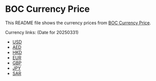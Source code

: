 # BOC Currency Price

This README file shows the currency prices from [BOC Currency Price](https://www.boc.cn/sourcedb/whpj/).

Currency links: (Date for 20250331)

- [USD](https://bocurrencyprice.techina.science/BOC_CURRENCY_PRICE/USD/20250331.json)
- [AED](https://bocurrencyprice.techina.science/BOC_CURRENCY_PRICE/AED/20250331.json)
- [HKD](https://bocurrencyprice.techina.science/BOC_CURRENCY_PRICE/HKD/20250331.json)
- [EUR](https://bocurrencyprice.techina.science/BOC_CURRENCY_PRICE/EUR/20250331.json)
- [GBP](https://bocurrencyprice.techina.science/BOC_CURRENCY_PRICE/GBP/20250331.json)
- [JPY](https://bocurrencyprice.techina.science/BOC_CURRENCY_PRICE/JPY/20250331.json)
- [SAR](https://bocurrencyprice.techina.science/BOC_CURRENCY_PRICE/SAR/20250331.json)
